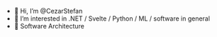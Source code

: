 - 👋 Hi, I’m @CezarStefan
- 👀 I’m interested in .NET / Svelte / Python / ML / software in general
- 🌱 Software Architecture

<!---
CezarStefan/CezarStefan is a ✨ special ✨ repository because its `README.md` (this file) appears on your GitHub profile.
You can click the Preview link to take a look at your changes.
--->
